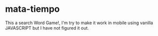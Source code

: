 # mata-tiempo

This a search Word Game!, I'm try to make it work in mobile using vanilla JAVASCRIPT but I have not figured it out.
